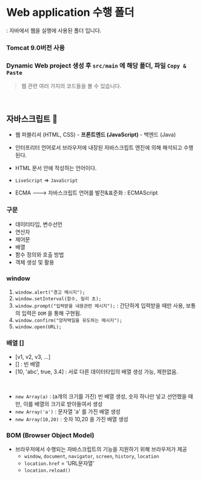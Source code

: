 # Web application 수행 폴더
: 자바에서 웹을 실행에 사용된 폴더 입니다.

### Tomcat 9.0버전 사용

### Dynamic Web project 생성 후 `src/main` 에 해당 폴더, 파일 `Copy & Paste`

> 웹 관련 여러 가지의 코드들을 볼 수 있습니다.

<br>

## 자바스크립트 🚀

 - 웹 퍼블리셔 (HTML, CSS) - **프론트엔드 (JavaScript)** - 백엔드 (Java)
 - 인터프리터 언어로서 브라우저에 내장된 자바스크립트 엔진에 의해 해석되고 수행된다.
 - HTML 문서 안에 작성하는 언어이다.
 - `LiveScript` => `JavaScript`

 - ECMA ---> 자바스크립트 언어를 발전&표준화 : ECMAScript

### 구문

- 데이터타입, 변수선언
- 연산자
- 제어문
- 배열
- 함수 정의와 호출 방법
- 객체 생성 및 활용

### window
1. `window.alert("경고 메시지");`
2. `window.setInterval(함수, 밀리 초);`
3. `window.prompt("입력받을 내용관련 메시지");` : 간단하게 입력받을 때만 사용, 보통의 입력은 `DOM` 을 통해 구현됨.
4. `window.confirm("양자택일을 유도하는 메시지");`
5. `window.open(URL);`

### 배열 []

- [v1, v2, v3, ...]
- [] : 빈 배열
- [10, 'abc', true, 3.4] : 서로 다른 데이터타입의 배열 생성 가능, 제한없음.
<br>

- `new Array(a)` : (a개의 크기를 가진) 빈 배열 생성, 숫자 하나만 넣고 선언했을 때만, 이를 배열의 크기로 받아들여서 생성
- `new Array('a')` : 문자열 'a' 를 가진 배열 생성
- `new Array(10,20)` : 숫자 10,20 을 가진 배열 생성


### BOM (Browser Object Model)
- 브라우저에서 수행되는 자바스크립트의 기능을 지원하기 위해 브라우저가 제공
    - `window`, `document`, `navigator`, `screen`, `history`, `location`
    - `location.href` = 'URL문자열'
    - `location.reload()`
